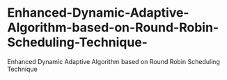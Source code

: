 # Enhanced-Dynamic-Adaptive-Algorithm-based-on-Round-Robin-Scheduling-Technique-
Enhanced Dynamic Adaptive Algorithm based on Round Robin Scheduling Technique 
